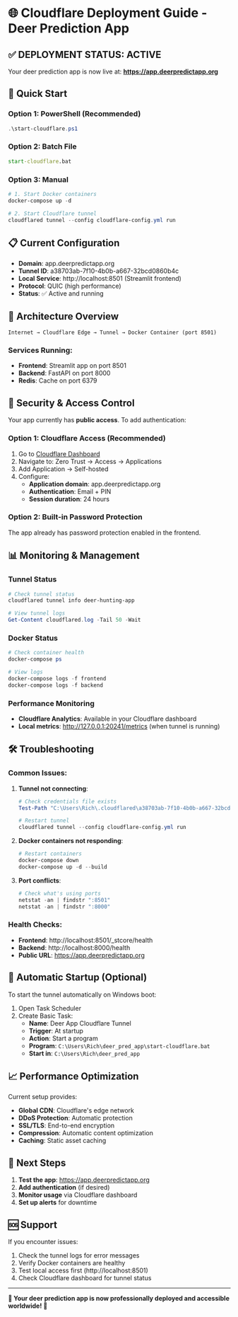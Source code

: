 # 🌐 Cloudflare Deployment Guide - Deer Prediction App

## ✅ **DEPLOYMENT STATUS: ACTIVE**

Your deer prediction app is now live at: **https://app.deerpredictapp.org**

## 🚀 **Quick Start**

### Option 1: PowerShell (Recommended)
```powershell
.\start-cloudflare.ps1
```

### Option 2: Batch File
```cmd
start-cloudflare.bat
```

### Option 3: Manual
```powershell
# 1. Start Docker containers
docker-compose up -d

# 2. Start Cloudflare tunnel
cloudflared tunnel --config cloudflare-config.yml run
```

## 📋 **Current Configuration**

- **Domain**: app.deerpredictapp.org
- **Tunnel ID**: a38703ab-7f10-4b0b-a667-32bcd0860b4c
- **Local Service**: http://localhost:8501 (Streamlit frontend)
- **Protocol**: QUIC (high performance)
- **Status**: ✅ Active and running

## 🔧 **Architecture Overview**

```
Internet → Cloudflare Edge → Tunnel → Docker Container (port 8501)
```

### Services Running:
- **Frontend**: Streamlit app on port 8501
- **Backend**: FastAPI on port 8000
- **Redis**: Cache on port 6379

## 🔐 **Security & Access Control**

Your app currently has **public access**. To add authentication:

### Option 1: Cloudflare Access (Recommended)
1. Go to [Cloudflare Dashboard](https://dash.cloudflare.com)
2. Navigate to: Zero Trust → Access → Applications
3. Add Application → Self-hosted
4. Configure:
   - **Application domain**: app.deerpredictapp.org
   - **Authentication**: Email + PIN
   - **Session duration**: 24 hours

### Option 2: Built-in Password Protection
The app already has password protection enabled in the frontend.

## 📊 **Monitoring & Management**

### Tunnel Status
```powershell
# Check tunnel status
cloudflared tunnel info deer-hunting-app

# View tunnel logs
Get-Content cloudflared.log -Tail 50 -Wait
```

### Docker Status
```powershell
# Check container health
docker-compose ps

# View logs
docker-compose logs -f frontend
docker-compose logs -f backend
```

### Performance Monitoring
- **Cloudflare Analytics**: Available in your Cloudflare dashboard
- **Local metrics**: http://127.0.0.1:20241/metrics (when tunnel is running)

## 🛠️ **Troubleshooting**

### Common Issues:

1. **Tunnel not connecting**:
   ```powershell
   # Check credentials file exists
   Test-Path "C:\Users\Rich\.cloudflared\a38703ab-7f10-4b0b-a667-32bcd0860b4c.json"
   
   # Restart tunnel
   cloudflared tunnel --config cloudflare-config.yml run
   ```

2. **Docker containers not responding**:
   ```powershell
   # Restart containers
   docker-compose down
   docker-compose up -d --build
   ```

3. **Port conflicts**:
   ```powershell
   # Check what's using ports
   netstat -an | findstr ":8501"
   netstat -an | findstr ":8000"
   ```

### Health Checks:
- **Frontend**: http://localhost:8501/_stcore/health
- **Backend**: http://localhost:8000/health
- **Public URL**: https://app.deerpredictapp.org

## 🔄 **Automatic Startup (Optional)**

To start the tunnel automatically on Windows boot:

1. Open Task Scheduler
2. Create Basic Task:
   - **Name**: Deer App Cloudflare Tunnel
   - **Trigger**: At startup
   - **Action**: Start a program
   - **Program**: `C:\Users\Rich\deer_pred_app\start-cloudflare.bat`
   - **Start in**: `C:\Users\Rich\deer_pred_app`

## 📈 **Performance Optimization**

Current setup provides:
- **Global CDN**: Cloudflare's edge network
- **DDoS Protection**: Automatic protection
- **SSL/TLS**: End-to-end encryption
- **Compression**: Automatic content optimization
- **Caching**: Static asset caching

## 🎯 **Next Steps**

1. **Test the app**: https://app.deerpredictapp.org
2. **Add authentication** (if desired)
3. **Monitor usage** via Cloudflare dashboard
4. **Set up alerts** for downtime

## 🆘 **Support**

If you encounter issues:
1. Check the tunnel logs for error messages
2. Verify Docker containers are healthy
3. Test local access first (http://localhost:8501)
4. Check Cloudflare dashboard for tunnel status

---

**🦌 Your deer prediction app is now professionally deployed and accessible worldwide! 🎯**
